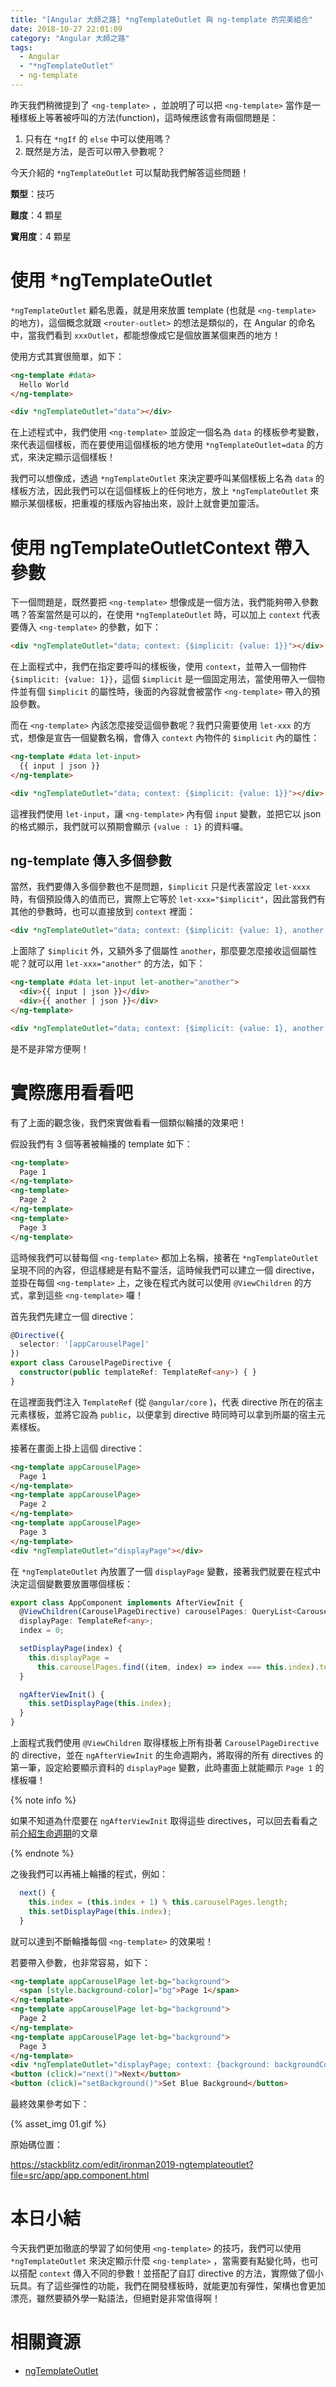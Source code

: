 ```yaml
---
title: "[Angular 大師之路] *ngTemplateOutlet 與 ng-template 的完美組合"
date: 2018-10-27 22:01:09
category: "Angular 大師之路"
tags:
  - Angular
  - "*ngTemplateOutlet"
  - ng-template
---
```


昨天我們稍微提到了 `<ng-template>` ，並說明了可以把 `<ng-template>` 當作是一種樣板上等著被呼叫的方法(function)，這時候應該會有兩個問題是：

1. 只有在 `*ngIf` 的 `else` 中可以使用嗎？
2. 既然是方法，是否可以帶入參數呢？

今天介紹的 `*ngTemplateOutlet` 可以幫助我們解答這些問題！

<!-- more -->

**類型**：技巧

**難度**：4 顆星

**實用度**：4 顆星

# 使用 *ngTemplateOutlet

`*ngTemplateOutlet` 顧名思義，就是用來放置 template (也就是 `<ng-template>` 的地方)，這個概念就跟 `<router-outlet>` 的想法是類似的，在 Angular 的命名中，當我們看到 `xxxOutlet`，都能想像成它是個放置某個東西的地方！

使用方式其實很簡單，如下：

```html
<ng-template #data>
  Hello World
</ng-template>

<div *ngTemplateOutlet="data"></div>
```

在上述程式中，我們使用 `<ng-template>` 並設定一個名為 `data` 的樣板參考變數，來代表這個樣板，而在要使用這個樣板的地方使用 `*ngTemplateOutlet=data` 的方式，來決定顯示這個樣板！

我們可以想像成，透過 `*ngTemplateOutlet` 來決定要呼叫某個樣板上名為 `data` 的樣板方法，因此我們可以在這個樣板上的任何地方，放上 `*ngTemplateOutlet` 來顯示某個樣板，把重複的樣版內容抽出來，設計上就會更加靈活。

# 使用 ngTemplateOutletContext 帶入參數

下一個問題是，既然要把 `<ng-template>` 想像成是一個方法，我們能夠帶入參數嗎？答案當然是可以的，在使用 `*ngTemplateOutlet` 時，可以加上 `context` 代表要傳入 `<ng-template>` 的參數，如下：

```html
<div *ngTemplateOutlet="data; context: {$implicit: {value: 1}}"></div>
```

在上面程式中，我們在指定要呼叫的樣板後，使用 `context`，並帶入一個物件 `{$implicit: {value: 1}}`，這個 `$implicit` 是一個固定用法，當使用帶入一個物件並有個 `$implicit` 的屬性時，後面的內容就會被當作 `<ng-template>` 帶入的預設參數。

而在 `<ng-template>` 內該怎麼接受這個參數呢？我們只需要使用 `let-xxx` 的方式，想像是宣告一個變數名稱，會傳入 `context` 內物件的 `$implicit` 內的屬性：

```html
<ng-template #data let-input>
  {{ input | json }}
</ng-template>

<div *ngTemplateOutlet="data; context: {$implicit: {value: 1}}"></div>
```

這裡我們使用 `let-input`，讓 `<ng-template>` 內有個 `input` 變數，並把它以 json 的格式顯示，我們就可以預期會顯示 `{value : 1}` 的資料囉。

## ng-template 傳入多個參數

當然，我們要傳入多個參數也不是問題，`$implicit` 只是代表當設定 `let-xxxx` 時，有個預設傳入的值而已，實際上它等於 `let-xxx="$implicit"`，因此當我們有其他的參數時，也可以直接放到 `context` 裡面：

```html
<div *ngTemplateOutlet="data; context: {$implicit: {value: 1}, another: {value: 2}}"></div>
```

上面除了 `$implicit` 外，又額外多了個屬性 `another`，那麼要怎麼接收這個屬性呢？就可以用 `let-xxx="another"` 的方法，如下：

```html
<ng-template #data let-input let-another="another">
  <div>{{ input | json }}</div>
  <div>{{ another | json }}</div>
</ng-template>

<div *ngTemplateOutlet="data; context: {$implicit: {value: 1}, another: {value: 2}}"></div>
```

是不是非常方便啊！

# 實際應用看看吧

有了上面的觀念後，我們來實做看看一個類似輪播的效果吧！

假設我們有 3 個等著被輪播的 template 如下：

```html
<ng-template>
  Page 1
</ng-template>
<ng-template>
  Page 2
</ng-template>
<ng-template>
  Page 3
</ng-template>
```

這時候我們可以替每個 `<ng-template>` 都加上名稱，接著在 `*ngTemplateOutlet` 呈現不同的內容，但這樣總是有點不靈活，這時候我們可以建立一個 directive，並掛在每個 `<ng-template>` 上，之後在程式內就可以使用 `@ViewChildren` 的方式，拿到這些 `<ng-template>` 囉！

首先我們先建立一個 directive：

```typescript
@Directive({
  selector: '[appCarouselPage]'
})
export class CarouselPageDirective {
  constructor(public templateRef: TemplateRef<any>) { }
}
```

在這裡面我們注入 `TemplateRef` (從 `@angular/core` )，代表 directive 所在的宿主元素樣板，並將它設為 `public`，以便拿到 directive 時同時可以拿到所屬的宿主元素樣板。

接著在畫面上掛上這個 directive：

```html
<ng-template appCarouselPage>
  Page 1
</ng-template>
<ng-template appCarouselPage>
  Page 2
</ng-template>
<ng-template appCarouselPage>
  Page 3
</ng-template>
<div *ngTemplateOutlet="displayPage"></div>
```

在 `*ngTemplateOutlet` 內放置了一個 `displayPage` 變數，接著我們就要在程式中決定這個變數要放置哪個樣板：

```typescript
export class AppComponent implements AfterViewInit {
  @ViewChildren(CarouselPageDirective) carouselPages: QueryList<CarouselPageDirective> 
  displayPage: TemplateRef<any>;
  index = 0;

  setDisplayPage(index) {
    this.displayPage = 
      this.carouselPages.find((item, index) => index === this.index).templateRef;
  }

  ngAfterViewInit() {
    this.setDisplayPage(this.index);
  }
}
```

上面程式我們使用 `@ViewChildren` 取得樣板上所有掛著 `CarouselPageDirective` 的 directive，並在 `ngAfterViewInit` 的生命週期內，將取得的所有 directives 的第一筆，設定給要顯示資料的 `displayPage` 變數，此時畫面上就能顯示 `Page 1` 的樣板囉！

{% note info %}

如果不知道為什麼要在 `ngAfterViewInit` 取得這些 directives，可以回去看看之前[介紹生命週期](https://fullstackladder.dev/blog/2018/10/19/mastering-angular-04-life-cycles/)的文章

{% endnote %}

之後我們可以再補上輪播的程式，例如：

```typescript
  next() {
    this.index = (this.index + 1) % this.carouselPages.length;
    this.setDisplayPage(this.index);
  }
```

就可以達到不斷輪播每個 `<ng-template>` 的效果啦！

若要帶入參數，也非常容易，如下：

```html
<ng-template appCarouselPage let-bg="background">
  <span [style.background-color]="bg">Page 1</span>
</ng-template>
<ng-template appCarouselPage let-bg="background">
  Page 2
</ng-template>
<ng-template appCarouselPage let-bg="background">
  Page 3
</ng-template>
<div *ngTemplateOutlet="displayPage; context: {background: backgroundColor}"></div>
<button (click)="next()">Next</button>
<button (click)="setBackground()">Set Blue Background</button>
```

最終效果參考如下：

{% asset_img 01.gif %}

原始碼位置：

https://stackblitz.com/edit/ironman2019-ngtemplateoutlet?file=src/app/app.component.html

# 本日小結

今天我們更加徹底的學習了如何使用 `<ng-template>` 的技巧，我們可以使用 `*ngTemplateOutlet` 來決定顯示什麼 `<ng-template>` ，當需要有點變化時，也可以搭配 `context` 傳入不同的參數！並搭配了自訂 directive 的方法，實際做了個小玩具。有了這些彈性的功能，我們在開發樣板時，就能更加有彈性，架構也會更加漂亮，雖然要額外學一點語法，但絕對是非常值得啊！

# 相關資源

- [ngTemplateOutlet](https://angular.io/api/common/NgTemplateOutlet)
